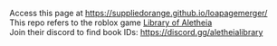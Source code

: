 Access this page at https://suppliedorange.github.io/loapagemerger/
<br>
This repo refers to the roblox game [Library of Aletheia](https://www.roblox.com/games/15881940396/Biggest-Library-Library-of-Aletheia)
<br>
Join their discord to find book IDs: https://discord.gg/aletheialibrary

